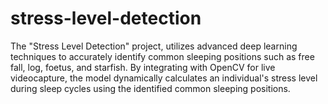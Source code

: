 # stress-level-detection
The "Stress Level Detection" project, utilizes advanced deep learning techniques to accurately identify common sleeping positions such as free fall, log, foetus, and starfish. 
By integrating with OpenCV for live videocapture, the model dynamically calculates an individual's stress level during sleep cycles using the identified common sleeping positions.

